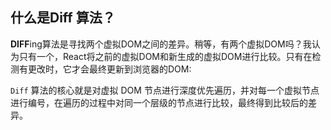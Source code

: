  

## 什么是Diff 算法？

**DIFF**ing算法是寻找两个虚拟DOM之间的差异。稍等，有两个虚拟DOM吗？我认为只有一个，React将之前的虚拟DOM和新生成的虚拟DOM进行比较。只有在检测有更改时，它才会最终更新到浏览器的DOM:

`Diff` 算法的核心就是对虚拟 DOM 节点进行深度优先遍历，并对每一个虚拟节点进行编号，在遍历的过程中对同一个层级的节点进行比较，最终得到比较后的差异。

